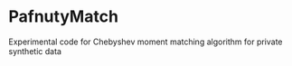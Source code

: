 # PafnutyMatch
Experimental code for Chebyshev moment matching algorithm for private synthetic data
